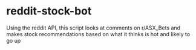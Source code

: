 # reddit-stock-bot
Using the reddit API, this script looks at comments on r/ASX_Bets and makes stock recommendations based on what it thinks is hot and likely to go up
